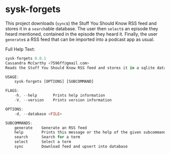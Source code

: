 # sysk-forgets

This project downloads (`sync`s) the Stuff You Should Know RSS feed and stores it in a `search`able database. The user then `select`s an episode they heard mentioned, contained in the episode they heard it. Finally, the user `generate`s a RSS feed that can be imported into a podcast app as usual. 

Full Help Text:
```rust
sysk-forgets 0.0.1
Cassandra McCarthy <7596ff@gmail.com>
Reads the Stuff You Should Know RSS feed and stores it in a sqlite database

USAGE:
    sysk-forgets [OPTIONS] [SUBCOMMAND]

FLAGS:
    -h, --help       Prints help information
    -V, --version    Prints version information

OPTIONS:
    -d, --database <FILE>    

SUBCOMMANDS:
    generate    Generate an RSS feed
    help        Prints this message or the help of the given subcommand(s)
    search      Search for a term
    select      Select a term
    sync        Download feed and upsert into database
```


